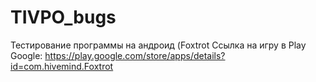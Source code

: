 # TIVPO_bugs
Тестирование программы на андроид (Foxtrot 
Ссылка на игру в Play Google: 
https://play.google.com/store/apps/details?id=com.hivemind.Foxtrot
